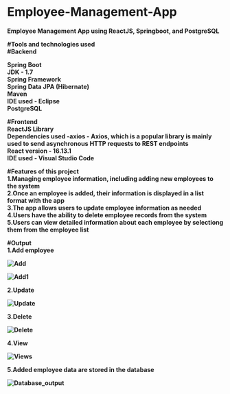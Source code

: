 # Employee-Management-App

<b>Employee Management App<b> using ReactJS, Springboot, and PostgreSQL


#Tools and technologies used<br>
#Backend

Spring Boot<br>
JDK - 1.7 <br>
Spring Framework<br>
Spring Data JPA (Hibernate)<br>
Maven<br>
IDE used - Eclipse <br>
PostgreSQL<br>

#Frontend<br>
ReactJS Library<br>
Dependencies used -axios - Axios, which is a popular library is mainly used to send asynchronous HTTP requests to REST endpoints<br>
React version - 16.13.1<br>
IDE used - Visual Studio Code<br>

#Features of this project<br>
1.Managing employee information, including adding new employees to the system<br>
2.Once an employee is added, their information is displayed in a list format with the app<br>
3.The app allows users to update employee information as needed<br>
4.Users have the ability to delete employee records from the system<br>
5.Users can view detailed information about each employee by selectiong them from the employee list<br>


#Output<br>
1.Add employee<br>

![Add](https://github.com/AjayKumar049/Employee-Management-App/assets/92783730/57c26299-9867-4eaa-98bf-755c0d55bb1c)<br>

![Add1](https://github.com/AjayKumar049/Employee-Management-App/assets/92783730/8e38e008-7340-44ad-9453-caceaab46d86)<br>

2.Update <br>



![Update](https://github.com/AjayKumar049/Employee-Management-App/assets/92783730/b3318644-2b9d-40e3-8c3f-8551d15c1f34)<br>

3.Delete<br>

![Delete](https://github.com/AjayKumar049/Employee-Management-App/assets/92783730/da447623-0efa-4def-ba2d-db208b03aba5)<br>

4.View<br>

![Views](https://github.com/AjayKumar049/Employee-Management-App/assets/92783730/45c34e1f-449f-4d70-ba74-aac96dd634ef)<br>

5.Added employee data are stored in the database<br>


![Database_output](https://github.com/AjayKumar049/Employee-Management-App/assets/92783730/1d8e7a40-4626-40a4-923c-e3d665b7a295)
